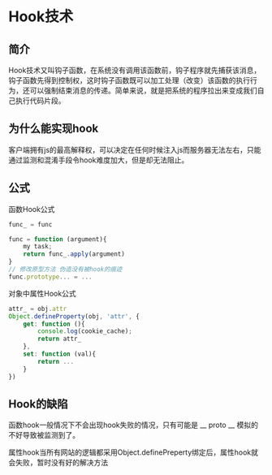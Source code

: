 # Hook技术

## 简介

Hook技术又叫钩子函数，在系统没有调用该函数前，钩子程序就先捕获该消息，钩子函数先得到控制权，这时钩子函数既可以加工处理（改变）该函数的执行行为，还可以强制结束消息的传递。简单来说，就是把系统的程序拉出来变成我们自己执行代码片段。

## 为什么能实现hook

客户端拥有js的最高解释权，可以决定在任何时候注入js而服务器无法左右，只能通过监测和混淆手段令hook难度加大，但是却无法阻止。

## 公式

函数Hook公式

```js
func_ = func

func = function (argument){
    my task;
    return func_.apply(argument)
}
// 修改原型方法 伪造没有被hook的痕迹
func.prototype... = ...
```

对象中属性Hook公式

```js
attr_ = obj.attr
Object.defineProperty(obj, 'attr', {
    get: function (){
        console.log(cookie_cache);
        return attr_
    },
    set: function (val){
        return ...
    } 
})
```

## Hook的缺陷

函数hook一般情况下不会出现hook失败的情况，只有可能是 __ proto __ 模拟的不好导致被监测到了。

属性hook当所有网站的逻辑都采用Object.definePreperty绑定后，属性hook就会失败，暂时没有好的解决方法